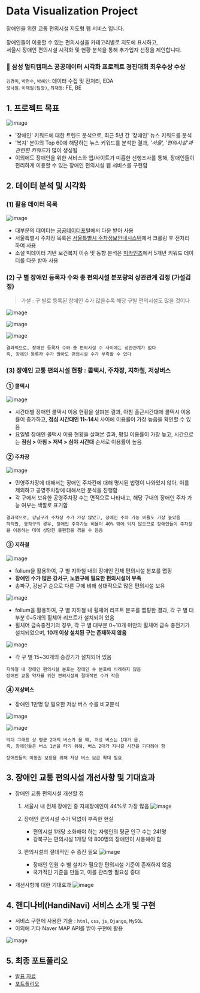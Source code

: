 # Data Visualization Project

장애인을 위한 교통 편의시설 지도형 웹 서비스 입니다. <br><br>
장애인들이 이용할 수 있는 편의시설을 카테고리별로 지도에 표시하고, <br>
서울시 장애인 편의시설 시각화 및 현황 분석을 통해 추가입지 선정을 제안합니다.

### 🥇 삼성 멀티캠퍼스 공공데이터 시각화 프로젝트 경진대회 최우수상 수상

`김경미`, `박현수`, `박혜인`: 데이터 수집 및 전처리, EDA <br>
`성낙원`. `이재필(팀장)`, `최재영`: FE, BE

## 1. 프로젝트 목표

![image](https://github.com/Hyeeein/HandiNavi/assets/81239567/76639736-5d63-4445-bf89-33b58f8bba64)

- '장애인' 키워드에 대한 트렌드 분석으로, 최근 5년 간 '장애인' 뉴스 키워드를 분석
- '복지' 분야의 Top 60에 해당하는 뉴스 키워드를 분석한 결과, *'서울', '편의시설'과 관련된 키워드*가 많이 생성됨
- 이외에도 장애인을 위한 서비스와 앱/사이트가 미흡한 선행조사를 통해, 장애인들이 편리하게 이용할 수 있는 장애인 편의시설 웹 서비스를 구현함

## 2. 데이터 분석 및 시각화

### (1) 활용 데이터 목록

![image](https://github.com/Hyeeein/HandiNavi/assets/81239567/2cb65c2b-d5f9-4e59-98a5-5ed823e3ceab)

- 대부분의 데이터는 [공공데이터포털](https://www.data.go.kr/)에서 다운 받아 사용
- 서울특별시 주차장 목록은 [서울특별시 주차정보안내시스템](https://parking.seoul.go.kr/)에서 크롤링 후 전처리 하여 사용
- 소셜 빅데이터 기반 보건복지 이슈 및 동향 분석은 [빅카인즈](https://www.bigkinds.or.kr/)에서 5개년 키워드 데이터를 다운 받아 사용

### (2) 구 별 장애인 등록자 수와 총 편의시설 분포량의 상관관계 검정 (가설검정)

> 가설 : 구 별로 등록된 장애인 수가 많을수록 해당 구별 편의시설도 많을 것이다

![image](https://github.com/Hyeeein/HandiNavi/assets/81239567/65357024-5ab5-4d7e-bf57-e095de280dad)

![image](https://github.com/Hyeeein/HandiNavi/assets/81239567/946afb01-e3ac-4ab2-86a4-0146f2705f12)

![image](https://github.com/Hyeeein/HandiNavi/assets/81239567/8c0584d8-4a3b-4c8d-9771-3c0966bafdd5)

```
결과적으로, 장애인 등록자 수와 총 편의시설 수 사이에는 상관관계가 없다
즉, 장애인 등록자 수가 많아도 편의시설 수가 부족할 수 있다
```

### (3) 장애인 교통 편의시설 현황 : 콜택시, 주차장, 지하철, 저상버스

#### ① 콜택시

![image](https://github.com/Hyeeein/HandiNavi/assets/81239567/668a8be3-adef-4003-b205-3dd3e2559df9)

* 시간대별 장애인 콜택시 이용 현황을 살펴본 결과, 아침 출근시간대에 콜택시 이용률이 증가하고, **점심 시간대인 11~14시** 사이에 이용률이 가장 높음을 확인할 수 있음
* 요일별 장애인 콜택시 이용 현황을 살펴본 결과, 평일 이용률이 가장 높고, 시간으로는 **점심 > 아침 > 저녁 > 심야 시간대** 순서로 이용률이 높음

#### ② 주차장

![image](https://github.com/Hyeeein/HandiNavi/assets/81239567/b1b1195c-99dd-4ade-bfb7-206abffbaf82)

* 민영주차장에 대해서는 장애인 주차칸에 대해 명시된 법령이 나와있지 않아, 이를 제외하고 공영주차장에 대해서만 분석을 진행함
* 각 구에서 보유한 공영주차장 수는 면적으로 나타내고, 해당 구내의 장애인 주차 가능 여부는 색깔로 표기함

```
결과적으로, 강남구가 주차장 수가 가장 많았고, 장애인 주차 가능 비율도 가장 높았음
하지만, 동작구의 경우, 장애인 주차가능 비율이 40% 밖에 되지 않으므로 장애인들이 주차장을 이용하는 데에 상당한 불편함을 겪을 수 음음
```

#### ③ 지하철

![image](https://github.com/Hyeeein/HandiNavi/assets/81239567/7ca30442-0c80-4c96-884e-38b8436d592f)

* folium을 활용하여, 구 별 지하철 내의 장애인 전체 편의시설 분포를 맵핑
* **장애인 수가 많은 강서구, 노원구에 필요한 편의시설이 부족**
* 송파구, 강남구 순으로 다른 구에 비해 상대적으로 많은 편의시설 보유

![image](https://github.com/Hyeeein/HandiNavi/assets/81239567/469ff73f-bf4f-41fe-ade0-bc85c3c0549f)

* folium을 활용하여, 구 별 지하철 내 휠체어 리프트 분포를 맵핑한 결과, 각 구 별 대부분 0~5개의 휠체어 리프트가 설치되어 있음
* 휠체어 급속충전기의 경우, 각 구 별 대부분 0~10개 미만의 휠체어 급속 충전기가 설치되었으며, **10개 이상 설치된 구는 존재하지 않음**

![image](https://github.com/Hyeeein/HandiNavi/assets/81239567/d31cdb05-51a7-4082-9592-9d0cacaa3635)

* 각 구 별 15~30개의 승강기가 설치되어 있음

```
지하철 내 장애인 편의시설 분포는 장애인 수 분포에 비례하지 않음
장애인 교통 약자를 위한 편의시설의 절대적인 수가 작음
```

#### ④ 저상버스

* 장애인 1만명 당 필요한 저상 버스 수를 비교분석

![image](https://github.com/Hyeeein/HandiNavi/assets/81239567/9818b097-1bf1-41f4-b714-c1744b4884c0)

![image](https://github.com/Hyeeein/HandiNavi/assets/81239567/6fb2b06e-c638-4297-9783-7880ec6e7aba)

```
막대 그래프 상 평균 2대의 버스가 올 때, 저상 버스는 1대가 옴.
즉, 장애인들은 버스 1번을 타기 위해, 버스 2대가 지나갈 시간을 기다려야 함

장애인들의 이동권 보장을 위해 저상 버스 보급 확대 필요
```

## 3. 장애인 교통 편의시설 개선사항 및 기대효과

* 장애인 교통 편의시설 개선할 점

  1. 서울시 내 전체 장애인 중 지체장애인이 44%로 가장 많음
  ![image](https://github.com/Hyeeein/HandiNavi/assets/81239567/1d68ecaa-6f01-4f7c-9b29-530307015159)

  2. 장애인 편의시설 수가 턱없이 부족한 현실
      - 편의시설 1개당 소화해야 하는 자앵인의 평균 인구 수는 241명
      - 강북구는 편의시설 1개당 약 800명의 장애인이 사용해야 함

  3. 편의시설의 절대적인 수 증진 필요
  ![image](https://github.com/Hyeeein/HandiNavi/assets/81239567/f54c7d6b-655c-460d-b415-30ca1c781928)
  
      - 장애인 인원 수 별 설치가 필요한 편의시설 기준이 존재하지 않음
      - 국가적인 기준을 만들고, 이를 관리할 필요성 증대
 

* 개선사항에 대한 기대효과
![image](https://github.com/Hyeeein/HandiNavi/assets/81239567/1b0e4e52-c636-48de-80f8-dc632c506180)


## 4. 핸디나비(HandiNavi) 서비스 소개 및 구현

* 서비스 구현에 사용한 기술 : `html`, `css`, `js`, `Django`, `MySQL`
* 이외에 기타 Naver MAP API를 받아 구현에 활용

![image](https://github.com/Hyeeein/HandiNavi/assets/81239567/c08535e1-8dca-4d81-aadc-0dfdb478b26c)


## 5. 최종 포트폴리오

* [발표 자료](https://github.com/Hyeeein/HandiNavi/blob/master/Documents/%5B%EB%B0%9C%ED%91%9C%EC%9E%90%EB%A3%8C%5DHandiNavi.pdf)
* [포트폴리오](https://github.com/Hyeeein/HandiNavi/blob/master/Documents/%5B%ED%8F%AC%ED%8A%B8%ED%8F%B4%EB%A6%AC%EC%98%A4%5DHandiNavi.pdf)
